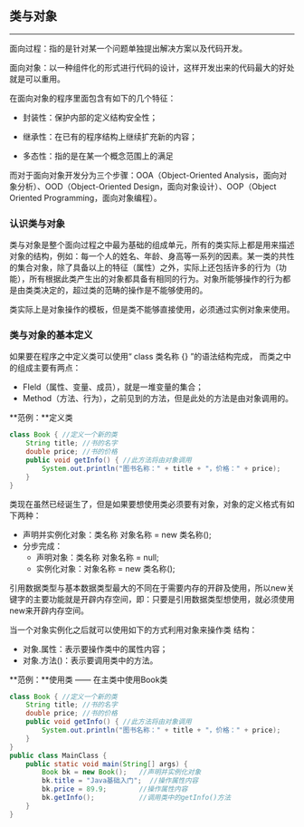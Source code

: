 ## 类与对象

---

面向过程：指的是针对某一个问题单独提出解决方案以及代码开发。

面向对象：以一种组件化的形式进行代码的设计，这样开发出来的代码最大的好处就是可以重用。

在面向对象的程序里面包含有如下的几个特征：

* 封装性：保护内部的定义结构安全性；

* 继承性：在已有的程序结构上继续扩充新的内容；

* 多态性：指的是在某一个概念范围上的满足

而对于面向对象开发分为三个步骤：OOA（Object-Oriented Analysis，面向对象分析）、OOD（Object-Oriented Design，面向对象设计）、OOP（Object Oriented Programming，面向对象编程）。

### 认识类与对象

类与对象是整个面向过程之中最为基础的组成单元，所有的类实际上都是用来描述对象的结构，例如：每一个人的姓名、年龄、身高等一系列的因素。某一类的共性的集合对象，除了具备以上的特征（属性）之外，实际上还包括许多的行为（功能），所有根据此类产生出的对象都具备有相同的行为。对象所能够操作的行为都是由类类决定的，超过类的范畴的操作是不能够使用的。

类实际上是对象操作的模板，但是类不能够直接使用，必须通过实例对象来使用。

### 类与对象的基本定义

如果要在程序之中定义类可以使用“ class 类名称 {} ”的语法结构完成， 而类之中的组成主要有两点：

* FIeld（属性、变量、成员），就是一堆变量的集合；
* Method（方法、行为），之前见到的方法，但是此处的方法是由对象调用的。

**范例：**定义类

```java
class Book { //定义一个新的类
    String title; //书的名字
    double price; //书的价格
    public void getInfo() { //此方法将由对象调用
        System.out.println("图书名称：" + title + "，价格：" + price);
    }
}
```

类现在虽然已经诞生了，但是如果要想使用类必须要有对象，对象的定义格式有如下两种：

* 声明并实例化对象：类名称 对象名称 = new 类名称\(\);
* 分步完成：
  * 声明对象：类名称 对象名称 = null;
  * 实例化对象：对象名称 = new 类名称\(\);

引用数据类型与基本数据类型最大的不同在于需要内存的开辟及使用，所以new关键字的主要功能就是开辟内存空间，即：只要是引用数据类型想使用，就必须使用new来开辟内存空间。

当一个对象实例化之后就可以使用如下的方式利用对象来操作类 结构：

* 对象.属性：表示要操作类中的属性内容；
* 对象.方法\(\)：表示要调用类中的方法。

**范例：**使用类 —— 在主类中使用Book类

```java
class Book { //定义一个新的类
	String title; //书的名字
	double price; //书的价格
	public void getInfo() { //此方法将由对象调用
		System.out.println("图书名称：" + title + "，价格：" + price);
	}
}
public class MainClass {
	public static void main(String[] args) {
		Book bk = new Book();	//声明并实例化对象
		bk.title = "Java基础入门";	//操作属性内容
		bk.price = 89.9;		//操作属性内容
		bk.getInfo();			//调用类中的getInfo()方法
	}
}
```



